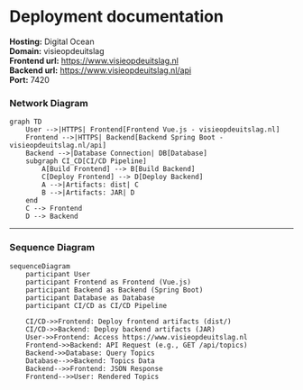 # Deployment documentation

**Hosting:** Digital Ocean
<br>
**Domain:** visieopdeuitslag
<br>
**Frontend url:** https://www.visieopdeuitslag.nl
<br>
**Backend url:** https://www.visieopdeuitslag.nl/api
<br>
**Port:** 7420

###  **Network Diagram**
```mermaid
graph TD
    User -->|HTTPS| Frontend[Frontend Vue.js - visieopdeuitslag.nl]
    Frontend -->|HTTPS| Backend[Backend Spring Boot - visieopdeuitslag.nl/api]
    Backend -->|Database Connection| DB[Database]
    subgraph CI_CD[CI/CD Pipeline]
        A[Build Frontend] --> B[Build Backend]
        C[Deploy Frontend] --> D[Deploy Backend]
        A -->|Artifacts: dist| C
        B -->|Artifacts: JAR| D
    end
    C --> Frontend
    D --> Backend
```

---

### **Sequence Diagram**
```mermaid
sequenceDiagram
    participant User
    participant Frontend as Frontend (Vue.js)
    participant Backend as Backend (Spring Boot)
    participant Database as Database
    participant CI/CD as CI/CD Pipeline

    CI/CD->>Frontend: Deploy frontend artifacts (dist/)
    CI/CD->>Backend: Deploy backend artifacts (JAR)
    User->>Frontend: Access https://www.visieopdeuitslag.nl
    Frontend->>Backend: API Request (e.g., GET /api/topics)
    Backend->>Database: Query Topics
    Database-->>Backend: Topics Data
    Backend-->>Frontend: JSON Response
    Frontend-->>User: Rendered Topics
```



